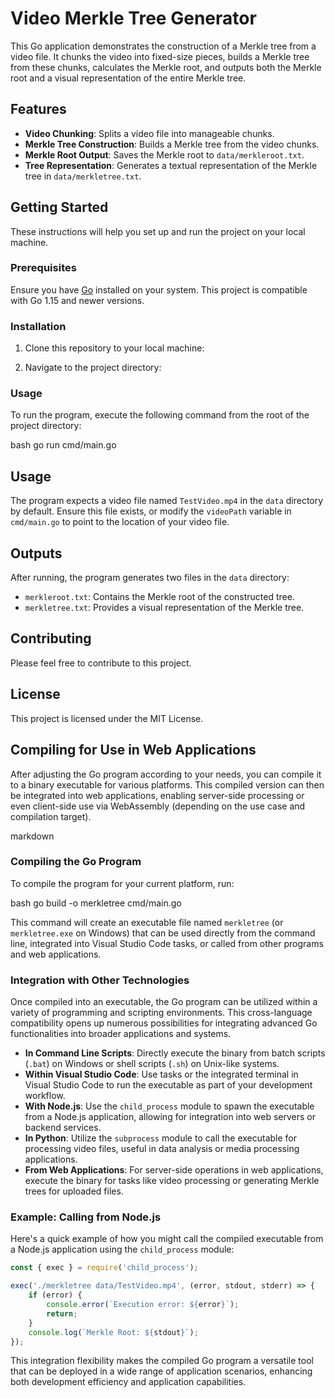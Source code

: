 # Video Merkle Tree Generator

This Go application demonstrates the construction of a Merkle tree from a video file. It chunks the video into fixed-size pieces, builds a Merkle tree from these chunks, calculates the Merkle root, and outputs both the Merkle root and a visual representation of the entire Merkle tree.

## Features

- **Video Chunking**: Splits a video file into manageable chunks.
- **Merkle Tree Construction**: Builds a Merkle tree from the video chunks.
- **Merkle Root Output**: Saves the Merkle root to `data/merkleroot.txt`.
- **Tree Representation**: Generates a textual representation of the Merkle tree in `data/merkletree.txt`.

## Getting Started

These instructions will help you set up and run the project on your local machine.

### Prerequisites

Ensure you have [Go](https://golang.org/dl/) installed on your system. This project is compatible with Go 1.15 and newer versions.

### Installation

1. Clone this repository to your local machine:

2. Navigate to the project directory:

### Usage

To run the program, execute the following command from the root of the project directory:

bash
go run cmd/main.go


## Usage

The program expects a video file named `TestVideo.mp4` in the `data` directory by default.
Ensure this file exists, or modify the `videoPath` variable in `cmd/main.go` to point to the location of your video file.

## Outputs

After running, the program generates two files in the `data` directory:

- `merkleroot.txt`: Contains the Merkle root of the constructed tree.
- `merkletree.txt`: Provides a visual representation of the Merkle tree.

## Contributing

Please feel free to contribute to this project.

## License

This project is licensed under the MIT License.

## Compiling for Use in Web Applications

After adjusting the Go program according to your needs, you can compile it to a binary executable for various platforms.
This compiled version can then be integrated into web applications, enabling server-side processing or even client-side use via WebAssembly (depending on the use case and compilation target).

markdown
### Compiling the Go Program

To compile the program for your current platform, run:

bash
go build -o merkletree cmd/main.go


This command will create an executable file named `merkletree` (or `merkletree.exe` on Windows) that can be used directly from the command line, integrated into Visual Studio Code tasks, or called from other programs and web applications.

### Integration with Other Technologies

Once compiled into an executable, the Go program can be utilized within a variety of programming and scripting environments. This cross-language compatibility opens up numerous possibilities for integrating advanced Go functionalities into broader applications and systems.

- **In Command Line Scripts**: Directly execute the binary from batch scripts (`.bat`) on Windows or shell scripts (`.sh`) on Unix-like systems.
- **Within Visual Studio Code**: Use tasks or the integrated terminal in Visual Studio Code to run the executable as part of your development workflow.
- **With Node.js**: Use the `child_process` module to spawn the executable from a Node.js application, allowing for integration into web servers or backend services.
- **In Python**: Utilize the `subprocess` module to call the executable for processing video files, useful in data analysis or media processing applications.
- **From Web Applications**: For server-side operations in web applications, execute the binary for tasks like video processing or generating Merkle trees for uploaded files.

### Example: Calling from Node.js

Here's a quick example of how you might call the compiled executable from a Node.js application using the `child_process` module:

```javascript
const { exec } = require('child_process');

exec('./merkletree data/TestVideo.mp4', (error, stdout, stderr) => {
    if (error) {
        console.error(`Execution error: ${error}`);
        return;
    }
    console.log(`Merkle Root: ${stdout}`);
});
```

This integration flexibility makes the compiled Go program a versatile tool that can be deployed in a wide range of application scenarios, enhancing both development efficiency and application capabilities.



